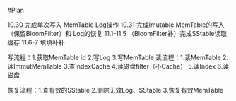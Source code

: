 #Plan

10.30 完成单次写入 MemTable Log操作
10.31 完成Imutable MemTable的写入（保留BloomFilter）和 Log的恢复
11.1-11.5 （BloomFilter补）完成SStable读取缓存 
11.6-7 填填补补

写流程：1.获取MemTable id 2.写Log 3.写MemTable
读流程：1.读MemTable 2.读ImmutMemTable 3.查IndexCache 4.读磁盘filter（不Cache） 5.读Index 6.读磁盘

恢复流程：1.查有效的SStable 2.删除无效Log、SStable 3.恢复有效MemTable